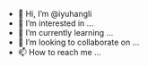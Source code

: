 - 👋 Hi, I’m @iyuhangli
- 👀 I’m interested in ...
- 🌱 I’m currently learning ...
- 💞️ I’m looking to collaborate on ...
- 📫 How to reach me ...

<!---
iyuhangli/iyuhangli is a ✨ special ✨ repository because its `README.md` (this file) appears on your GitHub profile.
You can click the Preview link to take a look at your changes.
--->
